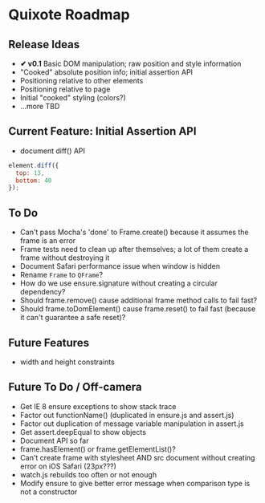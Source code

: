 # Quixote Roadmap

## Release Ideas

* **✔ v0.1** Basic DOM manipulation; raw position and style information
* "Cooked" absolute position info; initial assertion API
* Positioning relative to other elements
* Positioning relative to page
* Initial "cooked" styling (colors?)
* ...more TBD


## Current Feature: Initial Assertion API

* document diff() API

```javascript
element.diff({
  top: 13,
  bottom: 40
});
```

## To Do
* Can't pass Mocha's 'done' to Frame.create() because it assumes the frame is an error
* Frame tests need to clean up after themselves; a lot of them create a frame without destroying it
* Document Safari performance issue when window is hidden
* Rename `Frame` to `QFrame`?
* How do we use ensure.signature without creating a circular dependency?
* Should frame.remove() cause additional frame method calls to fail fast?
* Should frame.toDomElement() cause frame.reset() to fail fast (because it can't guarantee a safe reset)?


## Future Features
* width and height constraints


## Future To Do / Off-camera

* Get IE 8 ensure exceptions to show stack trace
* Factor out functionName() (duplicated in ensure.js and assert.js)
* Factor out duplication of message variable manipulation in assert.js
* Get assert.deepEqual to show objects
* Document API so far
* frame.hasElement() or frame.getElementList()?
* Can't create frame with stylesheet AND src document without creating error on iOS Safari (23px???)
* watch.js rebuilds too often or not enough
* Modify ensure to give better error message when comparison type is not a constructor
